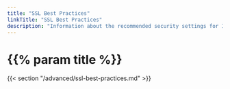 ```yaml
---
title: "SSL Best Practices"
linkTitle: "SSL Best Practices"
description: "Information about the recommended security settings for Innovation servers."
---
```


# {{% param title %}}

{{< section "/advanced/ssl-best-practices.md" >}}
